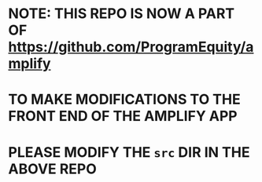 # **NOTE: THIS REPO IS NOW A PART OF https://github.com/ProgramEquity/amplify**
# **TO MAKE MODIFICATIONS TO THE FRONT END OF THE AMPLIFY APP**
# **PLEASE MODIFY THE `src` DIR IN THE ABOVE REPO**
